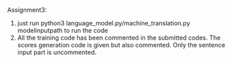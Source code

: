 
Assignment3:
1) just run python3  language_model.py/machine_translation.py  modelinputpath to run the code
2) All the training code has been commented in the submitted codes.  The scores generation code is given but also commented. Only the sentence input part is uncommented.


